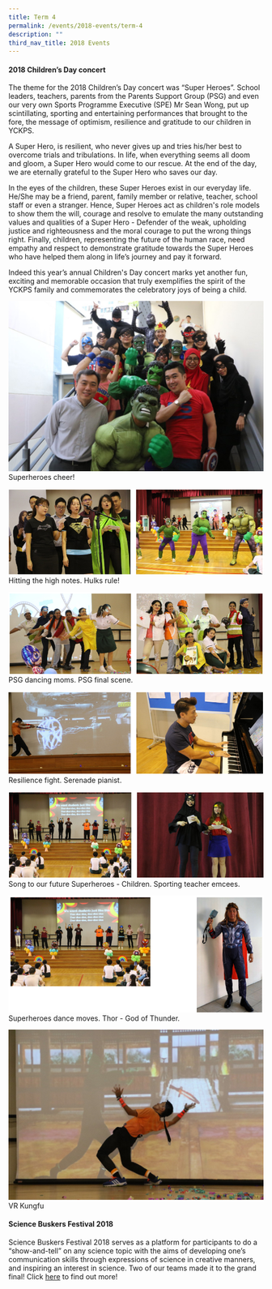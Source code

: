 ```yaml
---
title: Term 4
permalink: /events/2018-events/term-4
description: ""
third_nav_title: 2018 Events
---
```

#### **2018 Children’s Day concert**  
  
The theme for the 2018 Children’s Day concert was “Super Heroes”. School leaders, teachers, parents from the Parents Support Group (PSG) and even our very own Sports Programme Executive (SPE) Mr Sean Wong, put up scintillating, sporting and entertaining performances that brought to the fore, the message of optimism, resilience and gratitude to our children in YCKPS. 

A Super Hero, is resilient, who never gives up and tries his/her best to overcome trials and tribulations. In life, when everything seems all doom and gloom, a Super Hero would come to our rescue. At the end of the&nbsp;day, we are eternally grateful to the Super Hero who saves our&nbsp;day.

In the&nbsp;eyes of the children, these Super Heroes exist in our everyday life. He/She may be a friend, parent, family member or relative, teacher, school staff or even a stranger. Hence, Super Heroes act as&nbsp;children's role models to show them the will, courage and resolve to emulate the many outstanding values and qualities of a Super Hero - Defender of the weak, upholding justice and righteousness and the moral courage to put the wrong things right. Finally,&nbsp;children,&nbsp;representing the future of the human race, need empathy and respect to demonstrate gratitude towards the Super Heroes who have helped them along in life’s journey and pay it forward.

Indeed this year’s annual&nbsp;Children's&nbsp;Day&nbsp;concert marks yet another fun, exciting and memorable occasion that truly exemplifies the spirit of the YCKPS family and commemorates the celebratory joys of being a child.

![Superheroes cheer](/images/Superheroes%20cheer!.jpg)
Superheroes cheer!

![Hitting the high notes. Hulks rule!](/images/Hitting%20the%20high%20notes.png)
Hitting the high notes. Hulks rule!

![PSG dancing moms. PSG final scene.](/images/PSG%20dancing%20moms.png)
PSG dancing moms. PSG final scene.

![Resilience fight. Serenade pianist. ](/images/Resilience%20fight.png)
Resilience fight. Serenade pianist. 

![Song to our future Superheroes - Children. Sporting teacher emcees.](/images/Song%20to%20our%20future%20Superheroes.png)
Song to our future Superheroes - Children. Sporting teacher emcees.

![Superheroes dance moves. Thor - God of Thunder.](/images/Superheroes%20dance%20moves.png)
Superheroes dance moves. Thor - God of Thunder.

![VR Kungfu](/images/VR%20Kungfu.jpg)
VR Kungfu
  
#### **Science Buskers Festival 2018**  
  

Science Buskers Festival 2018 serves as a platform for participants to do a “show-and-tell” on any science topic with the aims of developing one’s communication skills through expressions of science in creative manners, and inspiring an interest in science. Two of our teams made it to the grand final! Click&nbsp;[here](https://yiochukangpri.moe.edu.sg/departments/science)&nbsp;to find out more!